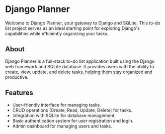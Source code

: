 # Django Planner

Welcome to Django Planner, your gateway to Django and SQLite. This to-do list project serves as an ideal starting point for exploring Django's capabilities while efficiently organizing your tasks.

## About

Django Planner is a full-stack to-do list application built using the Django web framework and SQLite database. It provides users with the ability to create, view, update, and delete tasks, helping them stay organized and productive.

## Features

- User-friendly interface for managing tasks.
- CRUD operations (Create, Read, Update, Delete) for tasks.
- Integration with SQLite for database management.
- Basic authentication system for user registration and login.
- Admin dashboard for managing users and tasks.
